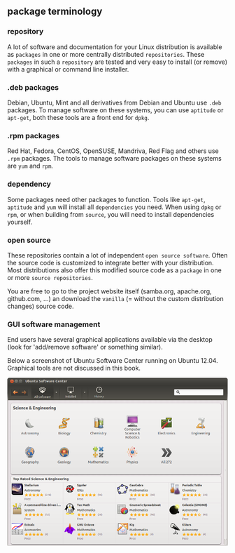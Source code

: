 ## package terminology

### repository

A lot of software and documentation for your Linux distribution is
available as `packages` in one or more centrally distributed
`repositories`. These `packages` in such a `repository`
are tested and very easy to install (or remove) with a graphical or
command line installer.

### .deb packages

Debian, Ubuntu, Mint and all derivatives from Debian and Ubuntu use
`.deb` packages. To manage software on these systems, you
can use `aptitude` or `apt-get`, both these
tools are a front end for `dpkg`.

### .rpm packages

Red Hat, Fedora, CentOS, OpenSUSE, Mandriva, Red Flag and others use
`.rpm` packages. The tools to manage software packages on
these systems are `yum` and `rpm`.

### dependency

Some packages need other packages to function. Tools like `apt-get`,
`aptitude` and `yum` will install all `dependencies` you need. When
using `dpkg` or `rpm`, or when building from `source`, you will need to
install dependencies yourself.

### open source

These repositories contain a lot of independent `open source software`.
Often the source code is customized to integrate better with your
distribution. Most distributions also offer this modified source code as
a `package` in one or more `source repositories`.

You are free to go to the project website itself (samba.org, apache.org,
github.com, \...) an download the `vanilla` (= without the
custom distribution changes) source code.

### GUI software management

End users have several graphical applications available via the desktop
(look for \'add/remove software\' or something similar).

Below a screenshot of Ubuntu Software Center running on Ubuntu 12.04.
Graphical tools are not discussed in this book.

![](assets/ubuntu_software_center.png)

